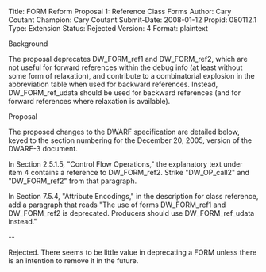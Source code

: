 Title:       FORM Reform Proposal 1: Reference Class Forms
Author:      Cary Coutant
Champion:    Cary Coutant
Submit-Date: 2008-01-12
Propid:      080112.1
Type:        Extension
Status:      Rejected
Version:     4
Format:      plaintext

Background

The proposal deprecates DW_FORM_ref1 and DW_FORM_ref2, which are not 
useful for forward references within the debug info (at least without 
some form of relaxation), and contribute to a combinatorial explosion 
in the abbreviation table when used for backward references. Instead, 
DW_FORM_ref_udata should be used for backward references (and for 
forward references where relaxation is available).


Proposal

The proposed changes to the DWARF specification are detailed below, 
keyed to the section numbering for the December 20, 2005, version of 
the DWARF-3 document.

In Section 2.5.1.5, "Control Flow Operations," the explanatory text 
under item 4 contains a reference to DW_FORM_ref2. Strike "DW_OP_call2" 
and "DW_FORM_ref2" from that paragraph.

In Section 7.5.4, "Attribute Encodings," in the description for class 
reference, add a paragraph that reads "The use of forms DW_FORM_ref1 
and DW_FORM_ref2 is deprecated. Producers should use DW_FORM_ref_udata 
instead."

--

Rejected.  There seems to be little value in deprecating 
a FORM unless there is an intention to remove it in the 
future.  
